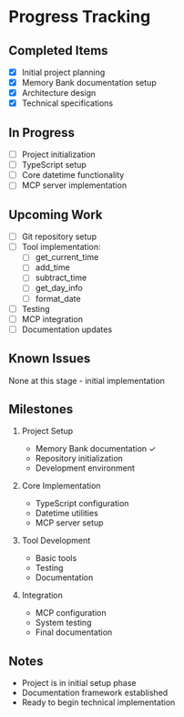 # Progress Tracking

## Completed Items
- [x] Initial project planning
- [x] Memory Bank documentation setup
- [x] Architecture design
- [x] Technical specifications

## In Progress
- [ ] Project initialization
- [ ] TypeScript setup
- [ ] Core datetime functionality
- [ ] MCP server implementation

## Upcoming Work
- [ ] Git repository setup
- [ ] Tool implementation:
  - [ ] get_current_time
  - [ ] add_time
  - [ ] subtract_time
  - [ ] get_day_info
  - [ ] format_date
- [ ] Testing
- [ ] MCP integration
- [ ] Documentation updates

## Known Issues
None at this stage - initial implementation

## Milestones
1. Project Setup
   - Memory Bank documentation ✓
   - Repository initialization
   - Development environment

2. Core Implementation
   - TypeScript configuration
   - Datetime utilities
   - MCP server setup

3. Tool Development
   - Basic tools
   - Testing
   - Documentation

4. Integration
   - MCP configuration
   - System testing
   - Final documentation

## Notes
- Project is in initial setup phase
- Documentation framework established
- Ready to begin technical implementation
